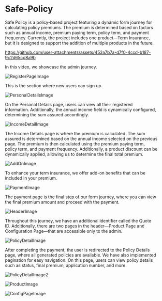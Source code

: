# Safe-Policy
  Safe Policy is a policy-based project featuring a dynamic form journey for calculating policy premiums. The premium is determined based on factors such as annual income, premium paying term, policy term, and payment frequency. Currently, the project includes one product—Term Insurance, but it is designed to support the addition of multiple products in the future.

https://github.com/user-attachments/assets/453a7b7a-d7f0-4ccd-b187-9c2d65cd8a9b

In this video, we showcase the admin journey.

![RegisterPageImage](https://github.com/user-attachments/assets/1e9c249c-e163-477e-bec1-b7951dc0f8ec)

This is the section where new users can sign up.

![PersonalDetailsImage](https://github.com/user-attachments/assets/a00b66f0-eabd-493b-98e8-23581bfb2cbd)

On the Personal Details page, users can view all their registered information. Additionally, the annual income field is dynamically configured, determining the sum assured accordingly.

![IncomeDetailImage](https://github.com/user-attachments/assets/2a17912a-43df-42a9-8651-a697159dda91)

The Income Details page is where the premium is calculated. The sum assured is determined based on the annual income selected on the previous page. The premium is then calculated using the premium paying term, policy term, and payment frequency. Additionally, a product discount can be dynamically applied, allowing us to determine the final total premium.

![AddOnImage](https://github.com/user-attachments/assets/5b58be45-c2f7-4a5e-9854-b3c4f1f4fcf8)

To enhance your term insurance, we offer add-on benefits that can be included in your premium.

![PaymentImage](https://github.com/user-attachments/assets/d2e27058-44ab-497f-afef-ecad44725e89)

The payment page is the final step of our form journey, where you can view the final premium amount and proceed with the payment.

![HeaderImage](https://github.com/user-attachments/assets/da1fc6cb-64c5-451e-9d1e-673b650d48a5)

Throughout this journey, we have an additional identifier called the Quote ID. Additionally, there are two pages in the header—Product Page and Configuration Page—that are accessible only to the admin.

![PolicyDetailImage](https://github.com/user-attachments/assets/d2f04b33-3ed9-4020-b6c1-3570d3057f76)

After completing the payment, the user is redirected to the Policy Details page, where all generated policies are available. We have also implemented pagination for easy navigation. On this page, users can view policy details such as status, final premium, application number, and more.

![PolicyDetailImage2](https://github.com/user-attachments/assets/62857462-fc3e-4639-b8aa-5ed32adccb5e)


![ProductImage](https://github.com/user-attachments/assets/0470eae5-e19b-4fe2-9ed5-976322fca5e5)



![ConfigPageImage](https://github.com/user-attachments/assets/00c38cc5-9872-4cc5-8974-f4ce7e181eaf)
